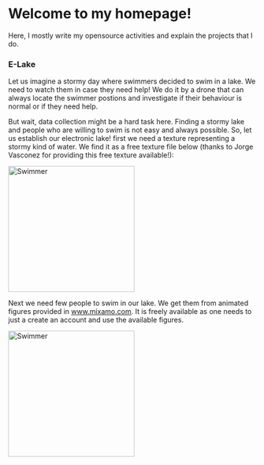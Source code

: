 # Welcome to my homepage!
Here, I mostly write my opensource activities and explain the projects that I do.

### E-Lake

Let us imagine a stormy day where swimmers decided to swim in a lake. We need to watch them in case they need help! We do it by a drone that can always locate the swimmer postions and investigate if their behaviour is normal or if they need help.

But wait, data collection might be a hard task here. Finding a stormy lake and people who are willing to swim is not easy and always possible. So, let us establish our electronic lake! first we need a texture representing a stormy kind of water. We find it as a free texture file below (thanks to Jorge Vasconez for providing this free texture available!):

<img src="https://github.com/ashkanmy/ashkanmy.github.io/blob/main/Figs/Water.jpg" alt="Swimmer" width="256"/>

Next we need few people to swim in our lake. We get them from animated figures provided in www.mixamo.com. It is freely available as one needs to just a create an account and use the available figures.

<img src="https://github.com/ashkanmy/ashkanmy.github.io/blob/main/Figs/swim.gif" align="middle" alt="Swimmer" width="256"/>
